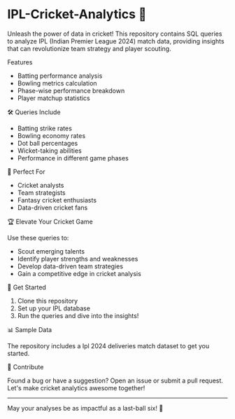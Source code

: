 # IPL-Cricket-Analytics 🏏
Unleash the power of data in cricket! This repository contains SQL queries to analyze IPL (Indian Premier League 2024) match data, providing insights that can revolutionize team strategy and player scouting.

Features

- Batting performance analysis
- Bowling metrics calculation
- Phase-wise performance breakdown
- Player matchup statistics

🛠️ Queries Include

- Batting strike rates
- Bowling economy rates
- Dot ball percentages
- Wicket-taking abilities
- Performance in different game phases

🎯 Perfect For

- Cricket analysts
- Team strategists
- Fantasy cricket enthusiasts
- Data-driven cricket fans

🏆 Elevate Your Cricket Game

Use these queries to:
- Scout emerging talents
- Identify player strengths and weaknesses
- Develop data-driven team strategies
- Gain a competitive edge in cricket analysis

🏁 Get Started

1. Clone this repository
2. Set up your IPL database
3. Run the queries and dive into the insights!

📊 Sample Data

The repository includes a Ipl 2024 deliveries match dataset to get you started.

🤝 Contribute

Found a bug or have a suggestion? Open an issue or submit a pull request. Let's make cricket analytics awesome together!

---

May your analyses be as impactful as a last-ball six! 🎉
